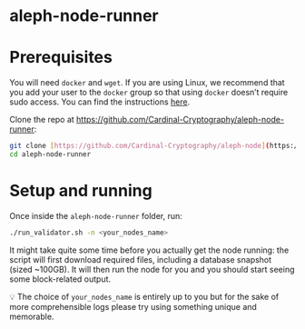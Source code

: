 # aleph-node-runner

# Prerequisites

You will need `docker` and `wget`. If you are using Linux, we recommend that you add your user to the `docker` group so that using `docker` doesn’t require sudo access. You can find the instructions [here](https://docs.docker.com/engine/install/linux-postinstall/).

Clone the repo at https://github.com/Cardinal-Cryptography/aleph-node-runner:

```bash
git clone [https://github.com/Cardinal-Cryptography/aleph-node](https://github.com/Cardinal-Cryptography/aleph-node-runner)
cd aleph-node-runner
```

# Setup and running

Once inside the `aleph-node-runner` folder, run:

```bash
./run_validator.sh -n <your_nodes_name>
```

It might take quite some time before you actually get the node running: the script will first download required files, including a database snapshot (sized ~100GB). It will then run the node for you and you should start seeing some block-related output.

💡 The choice of `your_nodes_name` is entirely up to you but for the sake of more comprehensible logs please try using something unique and memorable.
